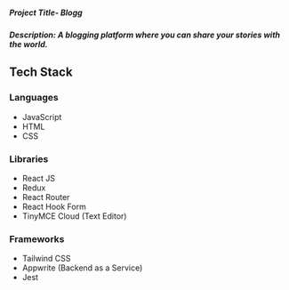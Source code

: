 ##### Project Title- Blogg

##### Description: A blogging platform where you can share your stories with the world.

## Tech Stack

### Languages

- JavaScript
- HTML
- CSS

### Libraries

- React JS
- Redux
- React Router
- React Hook Form
- TinyMCE Cloud (Text Editor)

### Frameworks

- Tailwind CSS
- Appwrite (Backend as a Service)
- Jest
